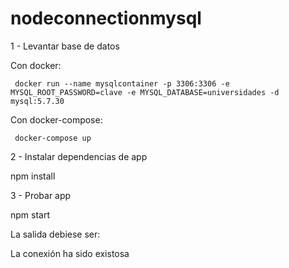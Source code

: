 # nodeconnectionmysql

 1 - Levantar base de datos

 Con docker:
     
     docker run --name mysqlcontainer -p 3306:3306 -e MYSQL_ROOT_PASSWORD=clave -e MYSQL_DATABASE=universidades -d mysql:5.7.30

 Con docker-compose:
     
     docker-compose up

 2 - Instalar dependencias de app
 
npm install

 3 - Probar app
 
npm start

La salida debiese ser:

La conexión ha sido existosa

